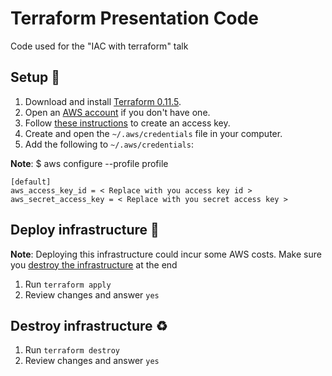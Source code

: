 # Terraform Presentation Code

Code used for the "IAC with terraform" talk

## Setup 🔨

1. Download and install [Terraform 0.11.5](https://www.terraform.io/).
1. Open an [AWS account](https://aws.amazon.com/free/) if you don't have one.
1. Follow [these instructions](https://docs.aws.amazon.com/general/latest/gr/managing-aws-access-keys.html) to create an access key.
1. Create and open the `~/.aws/credentials` file in your computer.
1. Add the following to `~/.aws/credentials`:

**Note**: $ aws configure --profile profile

```
[default]
aws_access_key_id = < Replace with you access key id >
aws_secret_access_key = < Replace with you secret access key >
```

## Deploy infrastructure 🚀

**Note**: Deploying this infrastructure could incur some AWS costs. Make sure you [destroy the infrastructure](#destroy-infrastructure-) at the end

1. Run `terraform apply`
1. Review changes and answer `yes`

## Destroy infrastructure ♻

1. Run `terraform destroy`
1. Review changes and answer `yes`

